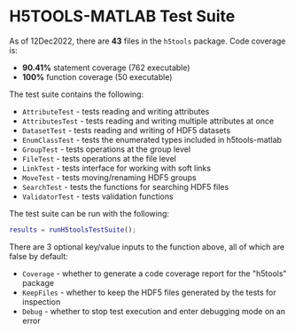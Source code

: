 # H5TOOLS-MATLAB Test Suite

As of 12Dec2022, there are **43** files in the ```h5tools``` package. Code coverage is:
- **90.41%** statement coverage (762 executable)
- **100%** function coverage (50 executable)

The test suite contains the following:
- ```AttributeTest``` - tests reading and writing attributes
- ```AttributesTest``` - tests reading and writing multiple attributes at once
- ```DatasetTest``` - tests reading and writing of HDF5 datasets
- ```EnumClassTest``` - tests the enumerated types included in h5tools-matlab
- ```GroupTest``` - tests operations at the group level
- ```FileTest``` - tests operations at the file level
- ```LinkTest``` - tests interface for working with soft links
- ```MoveTest``` - tests moving/renaming HDF5 groups
- ```SearchTest``` - tests the functions for searching HDF5 files
- ```ValidatorTest``` - tests validation functions


The test suite can be run with the following:
```matlab
results = runH5toolsTestSuite();
```

There are 3 optional key/value inputs to the function above, all of which are false by default:
- ```Coverage``` - whether to generate a code coverage report for the "h5tools" package
- ```KeepFiles``` - whether to keep the HDF5 files generated by the tests for inspection
- ```Debug``` - whether to stop test execution and enter debugging mode on an error